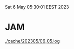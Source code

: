 Sat  6 May 05:30:01 EEST 2023
# JAM
<a href='./cache/202305/06_05.log'>./cache/202305/06_05.log</a>
